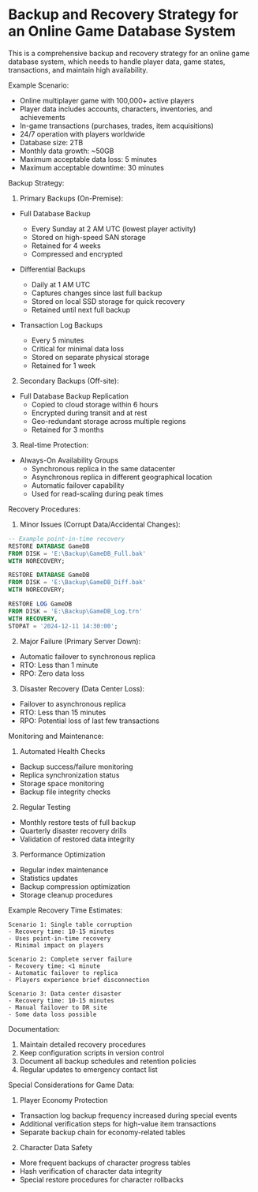 # Backup and Recovery Strategy for an Online Game Database System

This is a comprehensive backup and recovery strategy for an online game database system, which needs to handle player data, game states, transactions, and maintain high availability.

Example Scenario:
- Online multiplayer game with 100,000+ active players
- Player data includes accounts, characters, inventories, and achievements
- In-game transactions (purchases, trades, item acquisitions)
- 24/7 operation with players worldwide
- Database size: 2TB
- Monthly data growth: ~50GB
- Maximum acceptable data loss: 5 minutes
- Maximum acceptable downtime: 30 minutes

Backup Strategy:

1. Primary Backups (On-Premise):
- Full Database Backup
  * Every Sunday at 2 AM UTC (lowest player activity)
  * Stored on high-speed SAN storage
  * Retained for 4 weeks
  * Compressed and encrypted

- Differential Backups
  * Daily at 1 AM UTC
  * Captures changes since last full backup
  * Stored on local SSD storage for quick recovery
  * Retained until next full backup

- Transaction Log Backups
  * Every 5 minutes
  * Critical for minimal data loss
  * Stored on separate physical storage
  * Retained for 1 week

2. Secondary Backups (Off-site):
- Full Database Backup Replication
  * Copied to cloud storage within 6 hours
  * Encrypted during transit and at rest
  * Geo-redundant storage across multiple regions
  * Retained for 3 months

3. Real-time Protection:
- Always-On Availability Groups
  * Synchronous replica in the same datacenter
  * Asynchronous replica in different geographical location
  * Automatic failover capability
  * Used for read-scaling during peak times

Recovery Procedures:

1. Minor Issues (Corrupt Data/Accidental Changes):
```sql
-- Example point-in-time recovery
RESTORE DATABASE GameDB 
FROM DISK = 'E:\Backup\GameDB_Full.bak'
WITH NORECOVERY;

RESTORE DATABASE GameDB 
FROM DISK = 'E:\Backup\GameDB_Diff.bak'
WITH NORECOVERY;

RESTORE LOG GameDB 
FROM DISK = 'E:\Backup\GameDB_Log.trn'
WITH RECOVERY,
STOPAT = '2024-12-11 14:30:00';
```

2. Major Failure (Primary Server Down):
- Automatic failover to synchronous replica
- RTO: Less than 1 minute
- RPO: Zero data loss

3. Disaster Recovery (Data Center Loss):
- Failover to asynchronous replica
- RTO: Less than 15 minutes
- RPO: Potential loss of last few transactions

Monitoring and Maintenance:

1. Automated Health Checks
- Backup success/failure monitoring
- Replica synchronization status
- Storage space monitoring
- Backup file integrity checks

2. Regular Testing
- Monthly restore tests of full backup
- Quarterly disaster recovery drills
- Validation of restored data integrity

3. Performance Optimization
- Regular index maintenance
- Statistics updates
- Backup compression optimization
- Storage cleanup procedures

Example Recovery Time Estimates:
```plaintext
Scenario 1: Single table corruption
- Recovery time: 10-15 minutes
- Uses point-in-time recovery
- Minimal impact on players

Scenario 2: Complete server failure
- Recovery time: <1 minute
- Automatic failover to replica
- Players experience brief disconnection

Scenario 3: Data center disaster
- Recovery time: 10-15 minutes
- Manual failover to DR site
- Some data loss possible
```

Documentation:
1. Maintain detailed recovery procedures
2. Keep configuration scripts in version control
3. Document all backup schedules and retention policies
4. Regular updates to emergency contact list

Special Considerations for Game Data:

1. Player Economy Protection
- Transaction log backup frequency increased during special events
- Additional verification steps for high-value item transactions
- Separate backup chain for economy-related tables

2. Character Data Safety
- More frequent backups of character progress tables
- Hash verification of character data integrity
- Special restore procedures for character rollbacks
